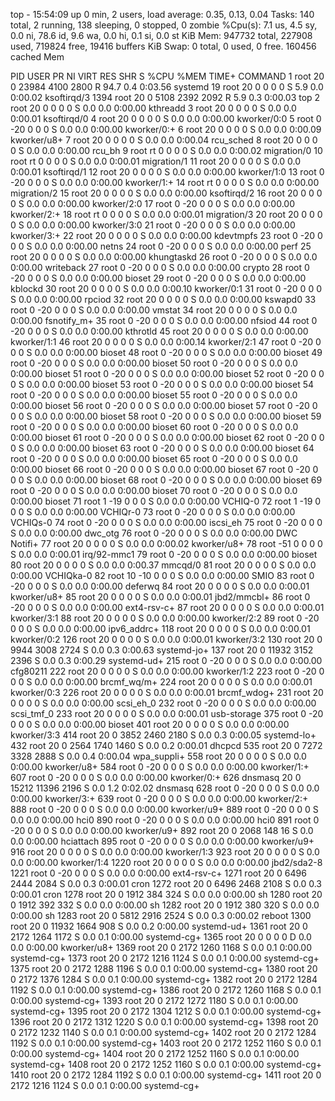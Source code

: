 top - 15:54:09 up 0 min,  2 users,  load average: 0.35, 0.13, 0.04
Tasks: 140 total,   2 running, 138 sleeping,   0 stopped,   0 zombie
%Cpu(s):  7.1 us,  4.5 sy,  0.0 ni, 78.6 id,  9.6 wa,  0.0 hi,  0.1 si,  0.0 st
KiB Mem:    947732 total,   227908 used,   719824 free,    19416 buffers
KiB Swap:        0 total,        0 used,        0 free.   160456 cached Mem

  PID USER      PR  NI    VIRT    RES    SHR S  %CPU %MEM     TIME+ COMMAND
    1 root      20   0   23984   4100   2800 R  94.7  0.4   0:03.56 systemd
   19 root      20   0       0      0      0 S   5.9  0.0   0:00.02 ksoftirqd/3
 1394 root      20   0    5108   2392   2092 R   5.9  0.3   0:00.03 top
    2 root      20   0       0      0      0 S   0.0  0.0   0:00.00 kthreadd
    3 root      20   0       0      0      0 S   0.0  0.0   0:00.01 ksoftirqd/0
    4 root      20   0       0      0      0 S   0.0  0.0   0:00.00 kworker/0:0
    5 root       0 -20       0      0      0 S   0.0  0.0   0:00.00 kworker/0:+
    6 root      20   0       0      0      0 S   0.0  0.0   0:00.09 kworker/u8+
    7 root      20   0       0      0      0 S   0.0  0.0   0:00.04 rcu_sched
    8 root      20   0       0      0      0 S   0.0  0.0   0:00.00 rcu_bh
    9 root      rt   0       0      0      0 S   0.0  0.0   0:00.02 migration/0
   10 root      rt   0       0      0      0 S   0.0  0.0   0:00.01 migration/1
   11 root      20   0       0      0      0 S   0.0  0.0   0:00.01 ksoftirqd/1
   12 root      20   0       0      0      0 S   0.0  0.0   0:00.00 kworker/1:0
   13 root       0 -20       0      0      0 S   0.0  0.0   0:00.00 kworker/1:+
   14 root      rt   0       0      0      0 S   0.0  0.0   0:00.00 migration/2
   15 root      20   0       0      0      0 S   0.0  0.0   0:00.00 ksoftirqd/2
   16 root      20   0       0      0      0 S   0.0  0.0   0:00.00 kworker/2:0
   17 root       0 -20       0      0      0 S   0.0  0.0   0:00.00 kworker/2:+
   18 root      rt   0       0      0      0 S   0.0  0.0   0:00.01 migration/3
   20 root      20   0       0      0      0 S   0.0  0.0   0:00.00 kworker/3:0
   21 root       0 -20       0      0      0 S   0.0  0.0   0:00.00 kworker/3:+
   22 root      20   0       0      0      0 S   0.0  0.0   0:00.00 kdevtmpfs
   23 root       0 -20       0      0      0 S   0.0  0.0   0:00.00 netns
   24 root       0 -20       0      0      0 S   0.0  0.0   0:00.00 perf
   25 root      20   0       0      0      0 S   0.0  0.0   0:00.00 khungtaskd
   26 root       0 -20       0      0      0 S   0.0  0.0   0:00.00 writeback
   27 root       0 -20       0      0      0 S   0.0  0.0   0:00.00 crypto
   28 root       0 -20       0      0      0 S   0.0  0.0   0:00.00 bioset
   29 root       0 -20       0      0      0 S   0.0  0.0   0:00.00 kblockd
   30 root      20   0       0      0      0 S   0.0  0.0   0:00.10 kworker/0:1
   31 root       0 -20       0      0      0 S   0.0  0.0   0:00.00 rpciod
   32 root      20   0       0      0      0 S   0.0  0.0   0:00.00 kswapd0
   33 root       0 -20       0      0      0 S   0.0  0.0   0:00.00 vmstat
   34 root      20   0       0      0      0 S   0.0  0.0   0:00.00 fsnotify_m+
   35 root       0 -20       0      0      0 S   0.0  0.0   0:00.00 nfsiod
   44 root       0 -20       0      0      0 S   0.0  0.0   0:00.00 kthrotld
   45 root      20   0       0      0      0 S   0.0  0.0   0:00.00 kworker/1:1
   46 root      20   0       0      0      0 S   0.0  0.0   0:00.14 kworker/2:1
   47 root       0 -20       0      0      0 S   0.0  0.0   0:00.00 bioset
   48 root       0 -20       0      0      0 S   0.0  0.0   0:00.00 bioset
   49 root       0 -20       0      0      0 S   0.0  0.0   0:00.00 bioset
   50 root       0 -20       0      0      0 S   0.0  0.0   0:00.00 bioset
   51 root       0 -20       0      0      0 S   0.0  0.0   0:00.00 bioset
   52 root       0 -20       0      0      0 S   0.0  0.0   0:00.00 bioset
   53 root       0 -20       0      0      0 S   0.0  0.0   0:00.00 bioset
   54 root       0 -20       0      0      0 S   0.0  0.0   0:00.00 bioset
   55 root       0 -20       0      0      0 S   0.0  0.0   0:00.00 bioset
   56 root       0 -20       0      0      0 S   0.0  0.0   0:00.00 bioset
   57 root       0 -20       0      0      0 S   0.0  0.0   0:00.00 bioset
   58 root       0 -20       0      0      0 S   0.0  0.0   0:00.00 bioset
   59 root       0 -20       0      0      0 S   0.0  0.0   0:00.00 bioset
   60 root       0 -20       0      0      0 S   0.0  0.0   0:00.00 bioset
   61 root       0 -20       0      0      0 S   0.0  0.0   0:00.00 bioset
   62 root       0 -20       0      0      0 S   0.0  0.0   0:00.00 bioset
   63 root       0 -20       0      0      0 S   0.0  0.0   0:00.00 bioset
   64 root       0 -20       0      0      0 S   0.0  0.0   0:00.00 bioset
   65 root       0 -20       0      0      0 S   0.0  0.0   0:00.00 bioset
   66 root       0 -20       0      0      0 S   0.0  0.0   0:00.00 bioset
   67 root       0 -20       0      0      0 S   0.0  0.0   0:00.00 bioset
   68 root       0 -20       0      0      0 S   0.0  0.0   0:00.00 bioset
   69 root       0 -20       0      0      0 S   0.0  0.0   0:00.00 bioset
   70 root       0 -20       0      0      0 S   0.0  0.0   0:00.00 bioset
   71 root       1 -19       0      0      0 S   0.0  0.0   0:00.00 VCHIQ-0
   72 root       1 -19       0      0      0 S   0.0  0.0   0:00.00 VCHIQr-0
   73 root       0 -20       0      0      0 S   0.0  0.0   0:00.00 VCHIQs-0
   74 root       0 -20       0      0      0 S   0.0  0.0   0:00.00 iscsi_eh
   75 root       0 -20       0      0      0 S   0.0  0.0   0:00.00 dwc_otg
   76 root       0 -20       0      0      0 S   0.0  0.0   0:00.00 DWC Notifi+
   77 root      20   0       0      0      0 S   0.0  0.0   0:00.02 kworker/u8+
   78 root     -51   0       0      0      0 S   0.0  0.0   0:00.01 irq/92-mmc1
   79 root       0 -20       0      0      0 S   0.0  0.0   0:00.00 bioset
   80 root      20   0       0      0      0 S   0.0  0.0   0:00.37 mmcqd/0
   81 root      20   0       0      0      0 S   0.0  0.0   0:00.00 VCHIQka-0
   82 root      10 -10       0      0      0 S   0.0  0.0   0:00.00 SMIO
   83 root       0 -20       0      0      0 S   0.0  0.0   0:00.00 deferwq
   84 root      20   0       0      0      0 S   0.0  0.0   0:00.01 kworker/u8+
   85 root      20   0       0      0      0 S   0.0  0.0   0:00.01 jbd2/mmcbl+
   86 root       0 -20       0      0      0 S   0.0  0.0   0:00.00 ext4-rsv-c+
   87 root      20   0       0      0      0 S   0.0  0.0   0:00.01 kworker/3:1
   88 root      20   0       0      0      0 S   0.0  0.0   0:00.00 kworker/2:2
   89 root       0 -20       0      0      0 S   0.0  0.0   0:00.00 ipv6_addrc+
  118 root      20   0       0      0      0 S   0.0  0.0   0:00.01 kworker/0:2
  126 root      20   0       0      0      0 S   0.0  0.0   0:00.01 kworker/3:2
  130 root      20   0    9944   3008   2724 S   0.0  0.3   0:00.63 systemd-jo+
  137 root      20   0   11932   3152   2396 S   0.0  0.3   0:00.29 systemd-ud+
  215 root       0 -20       0      0      0 S   0.0  0.0   0:00.00 cfg80211
  222 root      20   0       0      0      0 S   0.0  0.0   0:00.00 kworker/1:2
  223 root       0 -20       0      0      0 S   0.0  0.0   0:00.00 brcmf_wq/m+
  224 root      20   0       0      0      0 S   0.0  0.0   0:00.01 kworker/0:3
  226 root      20   0       0      0      0 S   0.0  0.0   0:00.01 brcmf_wdog+
  231 root      20   0       0      0      0 S   0.0  0.0   0:00.00 scsi_eh_0
  232 root       0 -20       0      0      0 S   0.0  0.0   0:00.00 scsi_tmf_0
  233 root      20   0       0      0      0 S   0.0  0.0   0:00.01 usb-storage
  375 root       0 -20       0      0      0 S   0.0  0.0   0:00.00 bioset
  401 root      20   0       0      0      0 S   0.0  0.0   0:00.00 kworker/3:3
  414 root      20   0    3852   2460   2180 S   0.0  0.3   0:00.05 systemd-lo+
  432 root      20   0    2564   1740   1460 S   0.0  0.2   0:00.01 dhcpcd
  535 root      20   0    7272   3328   2888 S   0.0  0.4   0:00.04 wpa_suppli+
  558 root      20   0       0      0      0 S   0.0  0.0   0:00.00 kworker/u8+
  584 root       0 -20       0      0      0 S   0.0  0.0   0:00.00 kworker/1:+
  607 root       0 -20       0      0      0 S   0.0  0.0   0:00.00 kworker/0:+
  626 dnsmasq   20   0   15212  11396   2196 S   0.0  1.2   0:02.02 dnsmasq
  628 root       0 -20       0      0      0 S   0.0  0.0   0:00.00 kworker/3:+
  639 root       0 -20       0      0      0 S   0.0  0.0   0:00.00 kworker/2:+
  888 root       0 -20       0      0      0 S   0.0  0.0   0:00.00 kworker/u9+
  889 root       0 -20       0      0      0 S   0.0  0.0   0:00.00 hci0
  890 root       0 -20       0      0      0 S   0.0  0.0   0:00.00 hci0
  891 root       0 -20       0      0      0 S   0.0  0.0   0:00.00 kworker/u9+
  892 root      20   0    2068    148     16 S   0.0  0.0   0:00.00 hciattach
  895 root       0 -20       0      0      0 S   0.0  0.0   0:00.00 kworker/u9+
  916 root      20   0       0      0      0 S   0.0  0.0   0:00.00 kworker/1:3
  923 root      20   0       0      0      0 S   0.0  0.0   0:00.00 kworker/1:4
 1220 root      20   0       0      0      0 S   0.0  0.0   0:00.00 jbd2/sda2-8
 1221 root       0 -20       0      0      0 S   0.0  0.0   0:00.00 ext4-rsv-c+
 1271 root      20   0    6496   2444   2084 S   0.0  0.3   0:00.01 cron
 1272 root      20   0    6496   2468   2108 S   0.0  0.3   0:00.01 cron
 1278 root      20   0    1912    384    324 S   0.0  0.0   0:00.00 sh
 1280 root      20   0    1912    392    332 S   0.0  0.0   0:00.00 sh
 1282 root      20   0    1912    380    320 S   0.0  0.0   0:00.00 sh
 1283 root      20   0    5812   2916   2524 S   0.0  0.3   0:00.02 reboot
 1300 root      20   0   11932   1664    908 S   0.0  0.2   0:00.00 systemd-ud+
 1361 root      20   0    2172   1264   1172 S   0.0  0.1   0:00.00 systemd-cg+
 1365 root      20   0       0      0      0 D   0.0  0.0   0:00.00 kworker/u8+
 1369 root      20   0    2172   1260   1168 S   0.0  0.1   0:00.00 systemd-cg+
 1373 root      20   0    2172   1216   1124 S   0.0  0.1   0:00.00 systemd-cg+
 1375 root      20   0    2172   1288   1196 S   0.0  0.1   0:00.00 systemd-cg+
 1380 root      20   0    2172   1376   1284 S   0.0  0.1   0:00.00 systemd-cg+
 1382 root      20   0    2172   1284   1192 S   0.0  0.1   0:00.00 systemd-cg+
 1386 root      20   0    2172   1260   1168 S   0.0  0.1   0:00.00 systemd-cg+
 1393 root      20   0    2172   1272   1180 S   0.0  0.1   0:00.00 systemd-cg+
 1395 root      20   0    2172   1304   1212 S   0.0  0.1   0:00.00 systemd-cg+
 1396 root      20   0    2172   1312   1220 S   0.0  0.1   0:00.00 systemd-cg+
 1398 root      20   0    2172   1232   1140 S   0.0  0.1   0:00.00 systemd-cg+
 1402 root      20   0    2172   1284   1192 S   0.0  0.1   0:00.00 systemd-cg+
 1403 root      20   0    2172   1252   1160 S   0.0  0.1   0:00.00 systemd-cg+
 1404 root      20   0    2172   1252   1160 S   0.0  0.1   0:00.00 systemd-cg+
 1408 root      20   0    2172   1252   1160 S   0.0  0.1   0:00.00 systemd-cg+
 1410 root      20   0    2172   1284   1192 S   0.0  0.1   0:00.00 systemd-cg+
 1411 root      20   0    2172   1216   1124 S   0.0  0.1   0:00.00 systemd-cg+
